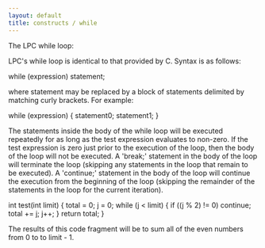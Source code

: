 ```yaml
---
layout: default
title: constructs / while
---
```


The LPC while loop:

LPC's while loop is identical to that provided by C. Syntax is as follows:

while (expression)
statement;

where statement may be replaced by a block of statements delimited by
matching curly brackets. For example:

while (expression) {
statement0;
statement1;
}

The statements inside the body of the while loop will be executed
repeatedly for as long as the test expression evaluates to non-zero.
If the test expression is zero just prior to the execution of the loop,
then the body of the loop will not be executed. A 'break;' statement
in the body of the loop will terminate the loop (skipping any statements
in the loop that remain to be executed). A 'continue;' statement
in the body of the loop will continue the execution from the beginning
of the loop (skipping the remainder of the statements in the loop for
the current iteration).

int test(int limit)
{
total = 0;
j = 0;
while (j < limit) {
if ((j % 2) != 0)
continue;
total += j;
j++;
}
return total;
}

The results of this code fragment will be to sum all of the even numbers
from 0 to to limit - 1.
